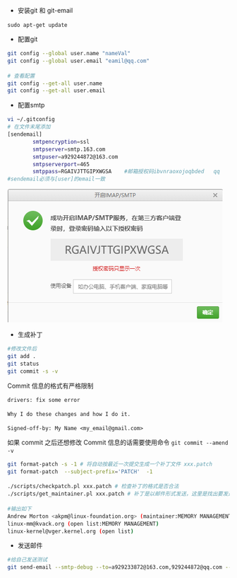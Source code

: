 - 安装git 和 git-email

`sudo apt-get update`

- 配置git

```bash
git config --global user.name "nameVal"
git config --global user.email "eamil@qq.com"

# 查看配置
git config --get-all user.name
git config --get-all user.email
```



- 配置smtp

```bash
vi ~/.gitconfig
# 在文件末尾添加
[sendemail]
        smtpencryption=ssl
        smtpserver=smtp.163.com
        smtpuser=a929244872@163.com
        smtpserverport=465
        smtppass=RGAIVJTTGIPXWGSA    #邮箱授权码ibvnraoxojoqbded   qq
#sendemail必须与[user]的email一致
```

![](./image/1.PNG)

- 生成补丁

```bash
#修改文件后
git add .
git status
git commit -s -v
```

Commit 信息的格式有严格限制

```
drivers: fix some error

Why I do these changes and how I do it.

Signed-off-by: My Name <my_email@gmail.com>
```

如果 commit 之后还想修改 Commit 信息的话需要使用命令 `git commit --amend -v`

```bash
git format-patch -s -1 # 将自动按最近一次提交生成一个补丁文件 xxx.patch
git format-patch  --subject-prefix='PATCH'  -1

./scripts/checkpatch.pl xxx.patch # 检查补丁的格式是否合法
./scripts/get_maintainer.pl xxx.patch # 补丁是以邮件形式发送，这里是找出要发送的邮箱

#输出如下
Andrew Morton <akpm@linux-foundation.org> (maintainer:MEMORY MANAGEMENT)
linux-mm@kvack.org (open list:MEMORY MANAGEMENT)
linux-kernel@vger.kernel.org (open list)

```

- 发送邮件

```bash
#给自己发送测试
git send-email --smtp-debug --to=a929233872@163.com,929244872@qq.com --cc=929244872@qq.com 0001-mm-fix-some-error.patch

```


